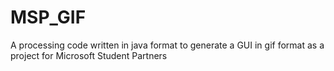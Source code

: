 # MSP_GIF
A processing code written in java format to generate a GUI in gif format as a project for Microsoft Student Partners
